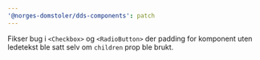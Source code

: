 ```yaml
---
'@norges-domstoler/dds-components': patch
---
```


Fikser bug i `<Checkbox>` og `<RadioButton>` der padding for komponent uten ledetekst ble satt selv om `children` prop ble brukt.
